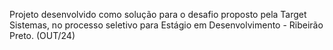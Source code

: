 Projeto desenvolvido como solução para o desafio proposto pela Target Sistemas, no processo seletivo para Estágio em Desenvolvimento - Ribeirão Preto. (OUT/24)
